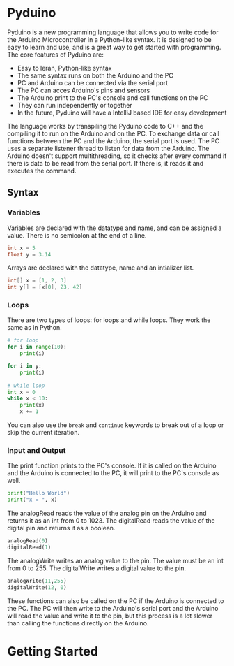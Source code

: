 # Pyduino

Pyduino is a new programming language that allows you to write code for the Arduino Microcontroller in a Python-like syntax.
It is designed to be easy to learn and use, and is a great way to get started with programming. The core features of Pyduino are:
- Easy to leran, Python-like syntax
- The same syntax runs on both the Arduino and the PC
- PC and Arduino can be connected via the serial port
- The PC can acces Arduino's pins and sensors
- The Arduino print to the PC's console and call functions on the PC
- They can run independently or together
- In the future, Pyduino will have a IntelliJ based IDE for easy development 

The language works by transpiling the Pyduino code to C++ and the compiling it to run on the Arduino and on the PC.
To exchange data or call functions between the PC and the Arduino, the serial port is used. The PC uses a separate listener
thread to listen for data from the Arduino. The Arduino doesn't support multithreading, so it checks after every command
if there is data to be read from the serial port. If there is, it reads it and executes the command.

## Syntax

### Variables
Variables are declared with the datatype and name, and can be assigned a value.
There is no semicolon at the end of a line.
```c 
int x = 5
float y = 3.14
```
Arrays are declared with the datatype, name and an intializer list.
```c
int[] x = [1, 2, 3]
int y[] = [x[0], 23, 42]
```

### Loops
There are two types of loops: for loops and while loops. They work the same as in Python.
```python
# for loop
for i in range(10):
    print(i)

for i in y:
    print(i)
   
# while loop
int x = 0
while x < 10:
    print(x)
    x += 1
```
You can also use the `break` and `continue` keywords to break out of a loop or skip the current iteration. 

### Input and Output 
The print function prints to the PC's console. If it is called on the Arduino and the Arduino is connected to the PC, it will print to the PC's console as well.
```python
print("Hello World")
print("x = ", x)
```

The analogRead reads the value of the analog pin on the Arduino and returns it as an int from 0 to 1023. The digitalRead reads the value of the digital pin and returns it as a boolean.
```python
analogRead(0)
digitalRead(1)
```

The analogWrite writes an analog value to the pin. The value must be an int from 0 to 255. The digitalWrite writes a digital value to the pin.
```python
analogWrite(11,255)
digitalWrite(12, 0)
```

These functions can also be called on the PC if the Arduino is connected to the PC. The PC will then write to the Arduino's
serial port and the Arduino will read the value and write it to the pin, but this process is a lot slower than calling the functions directly on the Arduino.

# Getting Started


